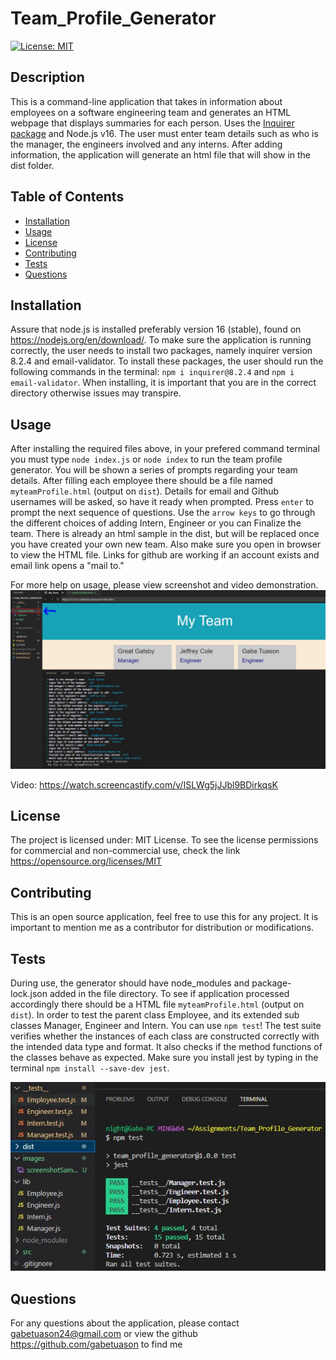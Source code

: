 # Team_Profile_Generator

[![License: MIT](https://img.shields.io/badge/License-MIT-yellow.svg)](https://opensource.org/licenses/MIT)

## Description

This is a command-line application that takes in information about employees on a software engineering team and generates an HTML webpage that displays summaries for each person. Uses the [Inquirer package](https://www.npmjs.com/package/inquirer/v/8.2.4) and Node.js v16. The user must enter team details such as who is the manager, the engineers involved and any interns. After adding information, the application will generate an html file that will show in the dist folder.


## Table of Contents

- [Installation](#installation)
- [Usage](#usage)
- [License](#license)
- [Contributing](#contributing)
- [Tests](#tests)
- [Questions](#questions)

## Installation

Assure that node.js is installed preferably version 16 (stable), found on https://nodejs.org/en/download/. To make sure the application is running correctly, the user needs to install two packages, namely inquirer version 8.2.4 and email-validator. To install these packages, the user should run the following commands in the terminal: `npm i inquirer@8.2.4` and `npm i email-validator`. When installing, it is important that you are in the correct directory otherwise issues may transpire.

## Usage

After installing the required files above, in your prefered command terminal you must type `node index.js` or `node index` to run the team profile generator. You will be shown a series of prompts regarding your team details. After filling each employee there should be a file named `myteamProfile.html` (output on `dist`). Details for email and Github usernames will be asked, so have it ready when prompted. Press `enter` to prompt the next sequence of questions. Use the `arrow keys` to go through the different choices of adding Intern, Engineer or you can Finalize the team. There is already an html sample in the dist, but will be replaced once you have created your own new team. Also make sure you open in browser to view the HTML file. Links for github are working if an account exists and email link opens a "mail to."    


For more help on usage, please view screenshot and video demonstration.
![screenshot](https://github.com/gabetuason/Team_Profile_Generator/blob/main/images/makingMyTeam.JPG)

Video:  https://watch.screencastify.com/v/ISLWg5jJJbl9BDirkqsK

## License

The project is licensed under: MIT License. To see the license permissions for commercial and non-commercial use, check the link https://opensource.org/licenses/MIT

## Contributing

This is an open source application, feel free to use this for any project. It is important to mention me as a contributor for distribution or modifications.
  
## Tests

During use, the generator should have node_modules and package-lock.json added in the file directory. To see if application processed accordingly there should be a HTML file `myteamProfile.html` (output on `dist`). In order to test the parent class Employee, and its extended sub classes Manager, Engineer and Intern. You can use `npm test`! The test suite verifies whether the instances of each class are constructed correctly with the intended data type and format. It also checks if the method functions of the classes behave as expected. Make sure you install jest by typing in the terminal `npm install --save-dev jest`. 

![screenshot](https://github.com/gabetuason/Team_Profile_Generator/blob/main/images/screenshotTests.JPG)
  
## Questions

For any questions about the application, please contact gabetuason24@gmail.com or view the github https://github.com/gabetuason to find me

